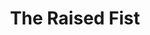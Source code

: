 ---
pid: llp22
title: The Raised Fist
location_transcription: Near the Rothman Cabin & the garden maze
coordinates: "[-75.164666745101, 39.953010359548]"
zipcode: '19006'
gen_neighborhood: 
neighborhood: 
outside_phl: 'Huntingdon Valley PA '
age: '11'
age_range: 6-13
instagram: 
image_file_name: llp_22.jpg
proposal_transcription: podium with a raised fist.  On the front would be a description
  about the two Olympian winners raised a black gloved fist.  Dates and names of winners
topic: African Americans,Globalism,Social Justice
topic_summary: 0, 0, 0
type: Sculpture Statue
keywords_other: 
credit: Michael Shun
image_labels: 
twitter: 
facebook: 
permalink: "/monuments/llp22/"
layout: item-page
---